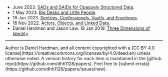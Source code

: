 * June 2023. [SADs and SAIDs for Opaquely Structured Data](ssosd.pdf).
* 1 May 2023. [Big Desks and Little People](bdlp.md).
* 18 Jan 2023. [Sentries, Confessionals, Vaults, and Envelopes](svce.md).
* 16 Nov 2022. [Actors, Objects, and Linked Data](aold.md).
* Daniel Hardman and Jason Law. 19 Jan 2019. [Three Dimensions of Identity](3dim.md).

<hr>
Author is Daniel Hardman, and all content copyrighted with a [CC BY 4.0 license](https://creativecommons.org/licenses/by/4.0/deed.en) unless otherwise noted. A version history for each item is maintained in the [github repo](https://github.com/dhh1128/papers). Feel free to [submit errata](https://github.com/dhh1128/papers/issues/new).